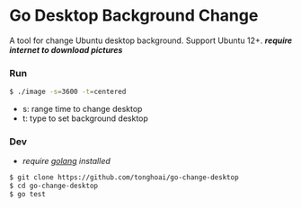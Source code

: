 # Go Desktop Background Change
A tool for change Ubuntu desktop background. Support Ubuntu 12+.
***require internet to download pictures***
### Run

```bash
$ ./image -s=3600 -t=centered
```
- s: range time to change desktop
- t: type to set background desktop
### Dev
* *require [golang](https://golang.org) installed*
```bash
$ git clone https://github.com/tonghoai/go-change-desktop
$ cd go-change-desktop
$ go test
```